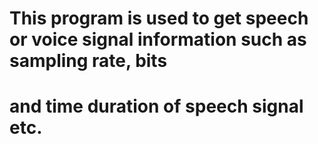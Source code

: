 # This program is used to get speech or voice signal information such as sampling rate, bits
# and time duration of speech signal etc.

